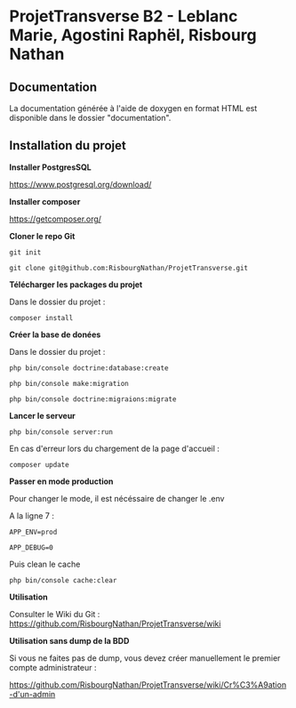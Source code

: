 # ProjetTransverse B2 - Leblanc Marie, Agostini Raphël, Risbourg Nathan

## Documentation
La documentation générée à l'aide de doxygen en format HTML est disponible dans le dossier "documentation".

## Installation du projet

**Installer PostgresSQL**

https://www.postgresql.org/download/

**Installer composer**

https://getcomposer.org/

**Cloner le repo Git**

`git init`

`git clone git@github.com:RisbourgNathan/ProjetTransverse.git`

**Télécharger les packages du projet**

Dans le dossier du projet :

`composer install`

**Créer la base de donées**

Dans le dossier du projet :

`php bin/console doctrine:database:create`

`php bin/console make:migration`

`php bin/console doctrine:migraions:migrate`

**Lancer le serveur**

`php bin/console server:run`

En cas d'erreur lors du chargement de la page d'accueil : 

`composer update`


**Passer en mode production**

Pour changer le mode, il est nécéssaire de changer le .env

A la ligne 7 :

`APP_ENV=prod`

`APP_DEBUG=0`

Puis clean le cache

`php bin/console cache:clear`

**Utilisation**

Consulter le Wiki du Git : https://github.com/RisbourgNathan/ProjetTransverse/wiki

**Utilisation sans dump de la BDD**

Si vous ne faites pas de dump, vous devez créer manuellement le premier compte administrateur :

https://github.com/RisbourgNathan/ProjetTransverse/wiki/Cr%C3%A9ation-d'un-admin

